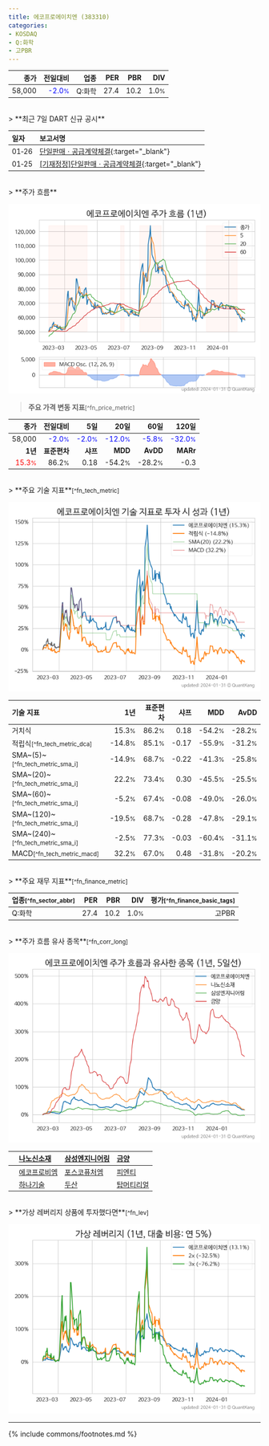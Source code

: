 ```yaml
---
title: 에코프로에이치엔 (383310)
categories:
- KOSDAQ
- Q:화학
- 고PBR
---
```

| **종가** | **전일대비** | **업종** | **PER** | **PBR** | **DIV** |
| -------: | -----------: | -------: | ------: | ------: | ------: |
| 58,000 | <span style="color: blue">-2.0<small>%</small></span> | Q:화학 | 27.4 | 10.2 | 1.0<small>%</small> |

<!-- more -->

<br>
> **최근 7일 DART 신규 공시**<a id="dart"></a>


| **일자** | **보고서명** |
| :--------- | :----------- |
| 01&#x2011;26 | [단일판매ㆍ공급계약체결](https://dart.fss.or.kr/dsaf001/main.do?rcpNo=20240126900089){:target="_blank"} |
| 01&#x2011;25 | [[기재정정]단일판매ㆍ공급계약체결](https://dart.fss.or.kr/dsaf001/main.do?rcpNo=20240125900431){:target="_blank"} |

<br>
> **주가 흐름**<a id="price"></a>

![383310](/stock/images/383310.png)

> **주요 가격 변동 지표**<small>[^fn_price_metric]</small>

| **종가** | **전일대비** | **5일** | **20일** | **60일** | **120일** |
| -------: | -----------: | ------: | -------: | -------: | --------: |
| 58,000 | <span style="color: blue">-2.0<small>%</small></span> | <span style="color: blue">-2.0<small>%</small></span> | <span style="color: blue">-12.0<small>%</small></span> | <span style="color: blue">-5.8<small>%</small></span> | <span style="color: blue">-32.0<small>%</small></span> |
| **1년** | **표준편차** | **샤프** | **MDD** | **AvDD** | **MARr** |
| <span style="color: red">15.3<small>%</small></span> | 86.2<small>%</small> | 0.18 | -54.2<small>%</small> | -28.2<small>%</small> | -0.3 |

<br>
> **주요 기술 지표**<small>[^fn_tech_metric]</small>


![383310](/stock/images/383310_tech.png)

| **기술 지표** | **1년** | **표준편차** | **샤프** | **MDD** | **AvDD** |
| :------------ | ------: | -----------: | -------: | ------: | -------: |
| 거치식 | 15.3<small>%</small> | 86.2<small>%</small> | 0.18 | -54.2<small>%</small> | -28.2<small>%</small> |
| 적립식<small>[^fn_tech_metric_dca]</small> | -14.8<small>%</small> | 85.1<small>%</small> | -0.17 | -55.9<small>%</small> | -31.2<small>%</small> |
| SMA~(5)~<small>[^fn_tech_metric_sma_i]</small> | -14.9<small>%</small> | 68.7<small>%</small> | -0.22 | -41.3<small>%</small> | -25.8<small>%</small> |
| SMA~(20)~<small>[^fn_tech_metric_sma_i]</small> | 22.2<small>%</small> | 73.4<small>%</small> | 0.30 | -45.5<small>%</small> | -25.5<small>%</small> |
| SMA~(60)~<small>[^fn_tech_metric_sma_i]</small> | -5.2<small>%</small> | 67.4<small>%</small> | -0.08 | -49.0<small>%</small> | -26.0<small>%</small> |
| SMA~(120)~<small>[^fn_tech_metric_sma_i]</small> | -19.5<small>%</small> | 68.7<small>%</small> | -0.28 | -47.8<small>%</small> | -29.1<small>%</small> |
| SMA~(240)~<small>[^fn_tech_metric_sma_i]</small> | -2.5<small>%</small> | 77.3<small>%</small> | -0.03 | -60.4<small>%</small> | -31.1<small>%</small> |
| MACD<small>[^fn_tech_metric_macd]</small> | 32.2<small>%</small> | 67.0<small>%</small> | 0.48 | -31.8<small>%</small> | -20.2<small>%</small> |

<br>
> **주요 재무 지표**<small>[^fn_finance_metric]</small>

| **업종**<small>[^fn_sector_abbr]</small> | **PER** | **PBR** | **DIV** | **평가**<small>[^fn_finance_basic_tags]</small> |
| :--------------------------------------- | ------: | ------: | ------: | ----------------------------------------------: |
| Q:화학 | 27.4 | 10.2 | 1.0<small>%</small> | 고PBR |

<br>
> **주가 흐름 유사 종목**<a id="corr"></a><small>[^fn_corr_long]</small>

![383310](/stock/images/383310_corr.png)

|    | [나노신소재](/121600/) | [삼성엔지니어링](/028050/) | [금양](/001570/) |
| :- | :------------------------------------- | :------------------------------------- | :--------------------------------------|
|    | [에코프로비엠](/247540/) | [포스코퓨처엠](/003670/) | [피엔티](/137400/) |
|    | [하나기술](/299030/) | [두산](/000150/) | [탑머티리얼](/360070/) |

<br>
> **가상 레버리지 상품에 투자했다면**<a id="2x"></a><small>[^fn_lev]</small>

![383310](/stock/images/383310_2x.png)

---
{% include commons/footnotes.md %}